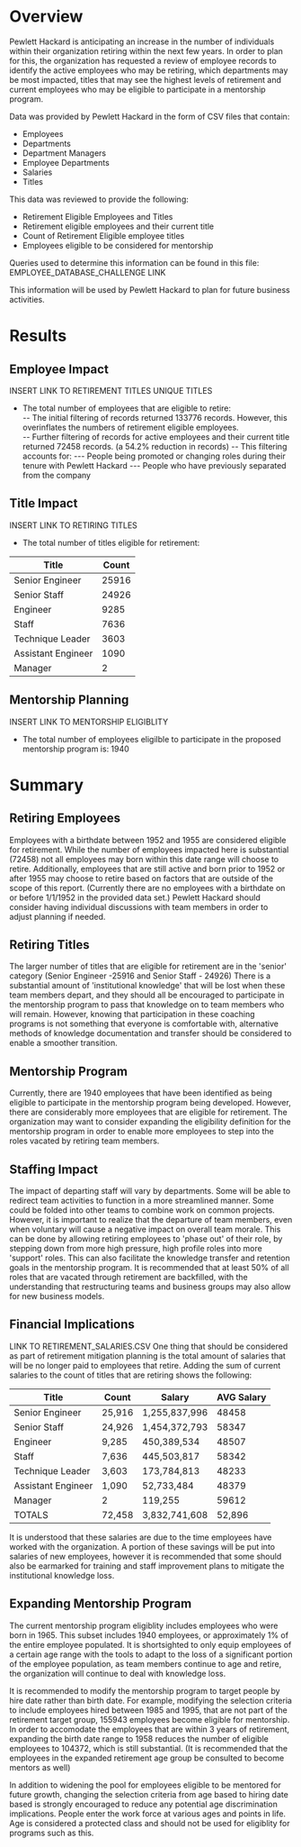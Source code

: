 # Overview
Pewlett Hackard is anticipating an increase in the number of individuals within their organization retiring within the next few years.  In order to plan for this, the organization has requested a review of employee records to identify the active employees who may be retiring, which departments may be most impacted, titles that may see the highest levels of retirement and current employees who may be eligible to participate in a mentorship program. 

Data was provided by Pewlett Hackard in the form of CSV files that contain: 
- Employees
- Departments
- Department Managers
- Employee Departments
- Salaries
- Titles 

This data was reviewed to provide the following: 
- Retirement Eligible Employees and Titles
- Retirement eligible employees and their current title
- Count of Retirement Eligible employee titles 
- Employees eligible to be considered for mentorship 

Queries used to determine this information can be found in this file: 
EMPLOYEE_DATABASE_CHALLENGE LINK 

This information will be used by Pewlett Hackard to plan for future business activities. 

# Results
## Employee Impact 
INSERT LINK TO
RETIREMENT TITLES
UNIQUE TITLES
- The total number of employees that are eligible to retire:  
-- The initial filtering of records returned 133776 records. However, this overinflates the numbers of retirement eligible employees.  
-- Further filtering of records for active employees and their current title returned 72458 records.  (a 54.2% reduction in records)
-- This filtering accounts for: 
--- People being promoted or changing roles during their tenure with Pewlett Hackard 
--- People who have previously separated from the company 

## Title Impact 
INSERT LINK TO RETIRING TITLES 
- The total number of titles eligible for retirement: 

|Title|Count|
|---|---|
|Senior Engineer|25916|
|Senior Staff|24926|
|Engineer|9285|
|Staff|7636|
|Technique Leader|3603|
|Assistant Engineer|1090|
|Manager|2|

## Mentorship Planning 
INSERT LINK TO MENTORSHIP ELIGIBLITY
- The total number of employees eligilble to participate in the proposed mentorship program is: 1940


# Summary 
## Retiring Employees 
Employees with a birthdate between 1952 and 1955 are considered eligible for retirement.  While the number of employees impacted here is substantial (72458) not all employees may born within this date range will choose to retire.  Additionally, employees that are still active and born prior to 1952 or after 1955 may choose to retire based on factors that are outside of the scope of this report. (Currently there are no employees with a birthdate on or before 1/1/1952 in the provided data set.) Pewlett Hackard should consider having individual discussions with team members in order to adjust planning if needed. 

## Retiring Titles 
The larger number of titles that are eligible for retirement are in the 'senior' category (Senior Engineer -25916 and Senior Staff - 24926)  There is a substantial amount of 'institutional knowledge' that will be lost when these team members depart, and they should all be encouraged to participate in the mentorship program to pass that knowledge on to team members who will remain.  However, knowing that participation in these coaching programs is not something that everyone is comfortable with, alternative methods of knowledge documentation and transfer should be considered to enable a smoother transition. 

## Mentorship Program 
Currently, there are 1940 employees that have been identified as being eligible to participate in the mentorship program being developed.  However, there are considerably more employees that are eligible for retirement.  The organization may want to consider expanding the eligibility definition for the mentorship program in order to enable more employees to step into the roles vacated by retiring team members.  

## Staffing Impact 
The impact of departing staff will vary by departments.  Some will be able to redirect team activities to function in a more streamlined manner.  Some could be folded into other teams to combine work on common projects.  However, it is important to realize that the departure of team members, even when voluntary will cause a negative impact on overall team morale.    This can be done by allowing retiring employees to 'phase out' of their role, by stepping down from more high pressure, high profile roles into more 'support' roles. This can also facilitate the knowledge transfer and retention goals in the mentorship program.  It is recommended that at least 50% of all roles that are vacated through retirement are backfilled, with the understanding that restructuring teams and business groups may also allow for new business models. 

## Financial Implications 
LINK TO RETIREMENT_SALARIES.CSV 
One thing that should be considered as part of retirement mitigation planning is the total amount of salaries that will be no longer paid to employees that retire.  Adding the sum of current salaries to the count of titles that are retiring shows the following: 

|Title|Count|Salary|AVG Salary|
|---|---|---|---|
|Senior Engineer|25,916|1,255,837,996|48458|
|Senior Staff|24,926|1,454,372,793|58347|
|Engineer|9,285|450,389,534|48507|
|Staff|7,636|445,503,817|58342|
|Technique Leader|3,603|173,784,813|48233|
|Assistant Engineer|1,090|52,733,484|48379|
|Manager|2|119,255|59612|
|TOTALS| 72,458|3,832,741,608|52,896|

It is understood that these salaries are due to the time employees have worked with the organization.  A portion of these savings will be put into salaries of new employees, however it is recommended that some should also be earmarked for training and staff improvement plans to mitigate the institutional knowledge loss.  

## Expanding Mentorship Program 
The current mentorship program eligiblity includes employees who were born in 1965.  This subset includes 1940 employees, or approximately 1% of the entire employee populated.  It is shortsighted to only equip employees of a certain age range with the tools to adapt to the loss of a significant portion of the employee population, as team members continue to age and retire, the organization will continue to deal with knowledge loss.  

It is recommended to modify the mentorship program to target people by hire date rather than birth date. For example, modifying the selection criteria to include employees hired between 1985 and 1995, that are not part of the retirement target group, 155943 employees become eligible for mentorship.  In order to accomodate the employees that are within 3 years of retirement, expanding the birth date range to 1958 reduces the number of eligible employees to 104372, which is still substantial.  (It is recommended that the employees in the expanded retirement age group be consulted to become mentors as well)

In addition to widening the pool for employees eligible to be mentored for future growth, changing the selection criteria from age based to hiring date based is strongly encouraged to reduce any potential age discrimination implications.  People enter the work force at various ages and points in life.  Age is considered a protected class and should not be used for eligiblity for programs such as this. 


